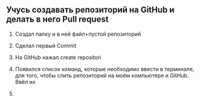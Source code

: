 ## Учусь создавать репозиторий на GitHub и делать в него Pull request

1. Создал папку и в ней файл+пустой репозиторий

2. Сделал первый Commit

3. На GitHub нажал create repositori

4. Появился список команд, которые необходимо ввести в терминале, для того, чтобы слить репозиторий на моём компьютере и GitHub. Ввёл их

5. 